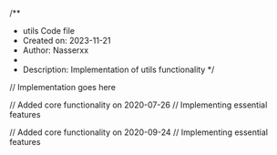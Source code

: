 /**
 * utils Code file
 * Created on: 2023-11-21
 * Author: Nasserxx
 *
 * Description: Implementation of utils functionality
 */
 
// Implementation goes here


// Added core functionality on 2020-07-26
// Implementing essential features

// Added core functionality on 2020-09-24
// Implementing essential features
